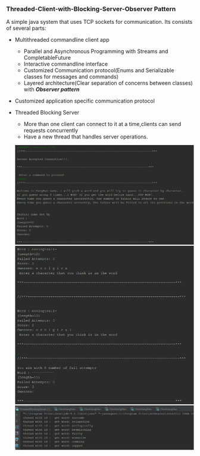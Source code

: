 ### Threaded-Client-with-Blocking-Server-Observer Pattern

A simple java system that uses TCP sockets for communication. Its consists of several parts:

* Multithreaded commandline client app
  - Parallel and Asynchronous Programming with Streams and CompletableFuture
  - Interactive commandline interface
  - Customized Communication protocol(Enums and Serializable classes for messages and commands)
  - Layered architecture(Clear separation of concerns between classes) with **_Observer pattern_**

* Customized application specific communication protocol  
* Threaded Blocking Server
  - More than one client can connect to it at a time,clients can send requests concurrently
  - Have a new thread that handles server operations.
  
  ![Threaded Blocking Server](https://github.com/crakama/HangManGame-IO-in-Distributed-Systems/blob/master/src/com/crakama/images/Initiate%20Game.PNG)
   ![Threaded Blocking Server](https://github.com/crakama/HangManGame-IO-in-Distributed-Systems/blob/master/src/com/crakama/images/Game%20plays.png)
    ![Threaded Blocking Server](https://github.com/crakama/HangManGame-IO-in-Distributed-Systems/blob/master/src/com/crakama/images/Multiple%20Clients.PNG)




